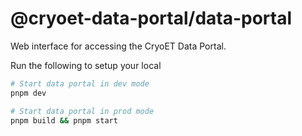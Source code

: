 # @cryoet-data-portal/data-portal

Web interface for accessing the CryoET Data Portal.

Run the following to setup your local

```sh
# Start data portal in dev mode
pnpm dev

# Start data portal in prod mode
pnpm build && pnpm start
```
